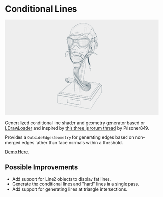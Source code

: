 # Conditional Lines

![](./images/banner.png)

Generalized conditional line shader and geometry generator based on [LDrawLoader](https://github.com/mrdoob/three.js/blob/master/examples/jsm/loaders/LDrawLoader.js) and inspired by [this three.js forum thread](https://discourse.threejs.org/t/ldraw-like-edges/17100) by Prisoner849.

Provides a `OutsideEdgesGeometry` for generating edges based on non-merged edges rather than face normals within a threshold.

[Demo Here](https://gkjohnson.github.io/threejs-sandbox/conditional-lines/).

## Possible Improvements

- Add support for Line2 objects to display fat lines.
- Generate the conditional lines and "hard" lines in a single pass.
- Add support for generating lines at triangle intersections.
